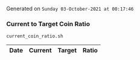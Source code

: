 Generated on `Sunday 03-October-2021 at 00:17:46`

### Current to Target Coin Ratio
`current_coin_ratio.sh`

Date|Current|Target|Ratio
---|---|---|---
